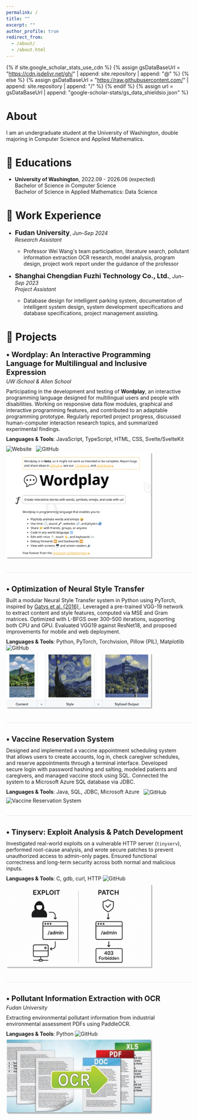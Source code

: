 ```yaml
---
permalink: /
title: ""
excerpt: ""
author_profile: true
redirect_from: 
  - /about/
  - /about.html
---
```


{% if site.google_scholar_stats_use_cdn %}
{% assign gsDataBaseUrl = "https://cdn.jsdelivr.net/gh/" | append: site.repository | append: "@" %}
{% else %}
{% assign gsDataBaseUrl = "https://raw.githubusercontent.com/" | append: site.repository | append: "/" %}
{% endif %}
{% assign url = gsDataBaseUrl | append: "google-scholar-stats/gs_data_shieldsio.json" %}

<span class='anchor' id='about-me'></span>

# About
I am an undergraduate student at the University of Washington, double majoring in Computer Science and Applied Mathematics.

# 📖 Educations
-  **University of Washington**, 2022.09 - 2026.06 (expected)<br>
Bachelor of Science in Computer Science<br>
Bachelor of Science in Applied Mathematics: Data Science

# 💼 Work Experience

- <span style="font-size: 18px;"><strong>Fudan University</strong></span>, *Jun–Sep 2024*  
  *Research Assistant*  
  - Professor Wei Wang's team participation, literature search, pollutant information extraction OCR research, model analysis, program design, project work report under the guidance of the professor

- <span style="font-size: 18px;"><strong>Shanghai Chengdian Fuzhi Technology Co., Ltd.</strong></span>, *Jun–Sep 2023*  
  *Project Assistant*  
  - Database design for intelligent parking system, documentation of intelligent system design, system development specifications and database specifications, project management assisting.

# 🏅 Projects
<style>
  .wordplay-container {
    display: flex;
    align-items: flex-start;
    margin-bottom: 20px;
    flex-wrap: wrap;
  }

  .wordplay-text {
    flex: 1;
    margin-right: 20px;
    min-width: 280px;
  }

  .wordplay-image {
    width: 400px;
    flex-shrink: 0;
  }

  .wordplay-image img {
    width: 100%;
  }

  @media (max-width: 768px) {
    .wordplay-container {
      flex-direction: column;
    }

    .wordplay-text {
      margin-right: 0;
      margin-bottom: 16px;
    }

    .wordplay-image {
      width: 100%;
    }
  }

  hr.project-divider {
    border: 0;
    height: 1px;
    background-color: #e5e5e5;
    margin: 2rem 0;
  }
</style>

<div class="wordplay-container">
  <div class="wordplay-text">
    <div style="font-size: 20px; font-weight: bold;">
      • Wordplay: An Interactive Programming Language for Multilingual and Inclusive Expression
    </div>
    <div style="margin: 4px 0; font-style: italic;">
      UW iSchool & Allen School
    </div>
    <div style="margin: 10px 0;">
      Participating in the development and testing of <strong>Wordplay</strong>, an interactive programming language designed for multilingual users and people with disabilities. Working on responsive data flow modules, graphical and interactive programming features, and contributed to an adaptable programming prototype. Regularly reported project progress, discussed human-computer interaction research topics, and summarized experimental findings.
    </div>
    <div style="margin: 6px 0;">
      <strong>Languages & Tools</strong>: JavaScript, TypeScript, HTML, CSS, Svelte/SvelteKit
    </div>
    <div style="margin-top: 10px;">
      <a href="https://wordplay.dev/" style="text-decoration: none; margin-right: 8px;">
        <img src="https://img.shields.io/badge/🌐-Wordplay website-blue?style=flat" alt="Website">
      </a>
      <a href="https://github.com/wordplaydev/wordplay" style="text-decoration: none;">
        <img src="https://img.shields.io/badge/-GitHub-black?logo=github&style=flat" alt="GitHub">
      </a>
    </div>
  </div>
  <div class="wordplay-image">
    <img src="/images/wordplay.png" alt="wordplay">
  </div>
</div>
<hr class="project-divider">
<div class="wordplay-container">
  <div class="wordplay-text">
    <div style="font-size: 20px; font-weight: bold;">
      • Optimization of Neural Style Transfer
    </div>
    <div style="margin: 10px 0;">
      Built a modular Neural Style Transfer system in Python using PyTorch, inspired by 
      <a href="https://www.cv-foundation.org/openaccess/content_cvpr_2016/papers/Gatys_Image_Style_Transfer_CVPR_2016_paper.pdf" target="_blank" style="text-decoration: underline;">
        Gatys et al. (2016)
      </a>.
      Leveraged a pre-trained VGG-19 network to extract content and style features, computed via MSE and Gram matrices. Optimized with L-BFGS over 300–500 iterations, supporting both CPU and GPU. Evaluated VGG19 against ResNet18, and proposed improvements for mobile and web deployment.
    </div>
    <div style="margin: 6px 0;">
      <strong>Languages & Tools</strong>: Python, PyTorch, Torchvision, Pillow (PIL), Matplotlib
      <a href="https://github.com/lantinglu/style-transfer" style="text-decoration: none; margin-left: 12px;">
        <img src="https://img.shields.io/badge/-Code-black?logo=github&style=flat" alt="GitHub">
      </a>
    </div>
  </div>
  <div class="wordplay-image">
    <img src="/images/NST.png" alt="NST" style="max-width: 100%; height: auto;">
  </div>
</div>

<hr class="project-divider">

<div class="wordplay-container">
  <div class="wordplay-text">
    <div style="font-size: 20px; font-weight: bold;">
      • Vaccine Reservation System
    </div>
    <div style="margin: 10px 0;">
      Designed and implemented a vaccine appointment scheduling system that allows users to create accounts, log in, check caregiver schedules, and reserve appointments through a terminal interface. Developed secure login with password hashing and salting, modeled patients and caregivers, and managed vaccine stock using SQL. Connected the system to a Microsoft Azure SQL database via JDBC.
    </div>
    <div style="margin: 6px 0;">
      <strong>Languages & Tools</strong>: 
      Java, SQL, JDBC, Microsoft Azure
      <a href="https://github.com/lantinglu/COVID-19-Vaccine-Reservation-System" style="text-decoration: none; margin-left: 8px; vertical-align: middle;">
        <img src="https://img.shields.io/badge/-Code-black?logo=github&style=flat" alt="GitHub">
      </a>
    </div>
  </div>
  <div class="wordplay-image">
    <img src="/images/vaccine.png" alt="Vaccine Reservation System">
  </div>
</div>

<hr class="project-divider">

<div class="wordplay-container">
  <div class="wordplay-text">
    <div style="font-size: 20px; font-weight: bold;">
      • Tinyserv: Exploit Analysis & Patch Development
    </div>
    <div style="margin: 10px 0;">
      Investigated real-world exploits on a vulnerable HTTP server (<code>tinyserv</code>), performed root-cause analysis, and wrote secure patches to prevent unauthorized access to admin-only pages. Ensured functional correctness and long-term security across both normal and malicious inputs.
    </div>
    <div style="margin: 6px 0;">
      <strong>Languages & Tools</strong>: C, gdb, curl, HTTP
      <a href="https://github.com/lantinglu/tinyserv" style="text-decoration: none; margin-right: 8px;">
        <img src="https://img.shields.io/badge/-Code-black?logo=github&style=flat" alt="GitHub">
      </a>
    </div>
  </div>
  <div class="wordplay-image">
    <img src="/images/tinyserv.png" alt="tinyserv">
  </div>
</div>

<hr class="project-divider">

<div class="wordplay-container">
  <div class="wordplay-text">
    <div style="font-size: 20px; font-weight: bold;">
      • Pollutant Information Extraction with OCR
    </div>
    <div style="margin: 4px 0; font-style: italic;">
      Fudan University
    </div>
    <div style="margin: 10px 0;">
      Extracting environmental pollutant information from industrial environmental assessment PDFs using PaddleOCR.
    </div>
    <div style="margin: 6px 0;">
      <strong>Languages & Tools</strong>: Python
      <a href="https://github.com/lantinglu/PaddleOCR-pollution" style="text-decoration: none;">
        <img src="https://img.shields.io/badge/-Code-black?logo=github&style=flat" alt="GitHub">
      </a>
    </div>
  </div>
  <div class="wordplay-image">
    <img src="/images/Paddleocr.png" alt="PaddleOCR">
  </div>
</div>
